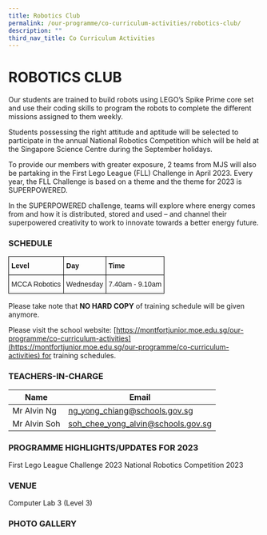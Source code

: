 ```yaml
---
title: Robotics Club
permalink: /our-programme/co-curriculum-activities/robotics-club/
description: ""
third_nav_title: Co Curriculum Activities
---
```

# **ROBOTICS CLUB**



Our students are trained to build robots using LEGO’s Spike Prime core set and use their coding skills to program the robots to complete the different missions assigned to them weekly. 

Students possessing the right attitude and aptitude will be selected to participate in the annual National Robotics Competition which will be held at the Singapore Science Centre during the September holidays. 

To provide our members with greater exposure, 2 teams from MJS will also be partaking in the First Lego League (FLL) Challenge in April 2023. Every year, the FLL Challenge is based on a theme and the theme for 2023 is SUPERPOWERED. 

In the SUPERPOWERED challenge, teams will explore where energy comes from and how it is distributed, stored and used – and channel their superpowered creativity to work to innovate towards a better energy future.

### SCHEDULE

<style type="text/css">
.tg  {border-collapse:collapse;border-spacing:0;}
.tg td{border-color:black;border-style:solid;border-width:1px;font-family:Arial, sans-serif;font-size:14px;
  overflow:hidden;padding:10px 5px;word-break:normal;}
.tg th{border-color:black;border-style:solid;border-width:1px;font-family:Arial, sans-serif;font-size:14px;
  font-weight:normal;overflow:hidden;padding:10px 5px;word-break:normal;}
.tg .tg-1wig{font-weight:bold;text-align:left;vertical-align:top}
.tg .tg-0lax{text-align:left;vertical-align:top}
</style>
<table class="tg">
<thead>
  <tr>
    <th class="tg-1wig">Level</th>
    <th class="tg-1wig">Day</th>
    <th class="tg-1wig">Time</th>
  </tr>
</thead>
<tbody>
  <tr>
    <td class="tg-0lax">MCCA Robotics</td>
    <td class="tg-0lax">Wednesday</td>
    <td class="tg-0lax">7.40am - 9.10am</td>
  </tr>
</tbody>
</table>
Please take note that <b>NO HARD COPY</b> of training schedule will be given anymore.

Please visit the school website: [https://montfortjunior.moe.edu.sg/our-programme/co-curriculum-activities](https://montfortjunior.moe.edu.sg/our-programme/co-curriculum-activities) for training schedules.

### TEACHERS-IN-CHARGE



| Name | Email |
| -------- | -------- |
| Mr Alvin Ng     | [ng_yong_chiang@schools.gov.sg](ng_yong_chiang@schools.gov.sg) |
| Mr Alvin Soh     | [soh_chee_yong_alvin@schools.gov.sg](soh_chee_yong_alvin@schools.gov.sg) |


### PROGRAMME HIGHLIGHTS/UPDATES FOR 2023
First Lego League Challenge 2023
National Robotics Competition 2023


### VENUE
Computer Lab 3 (Level 3)

### PHOTO GALLERY

